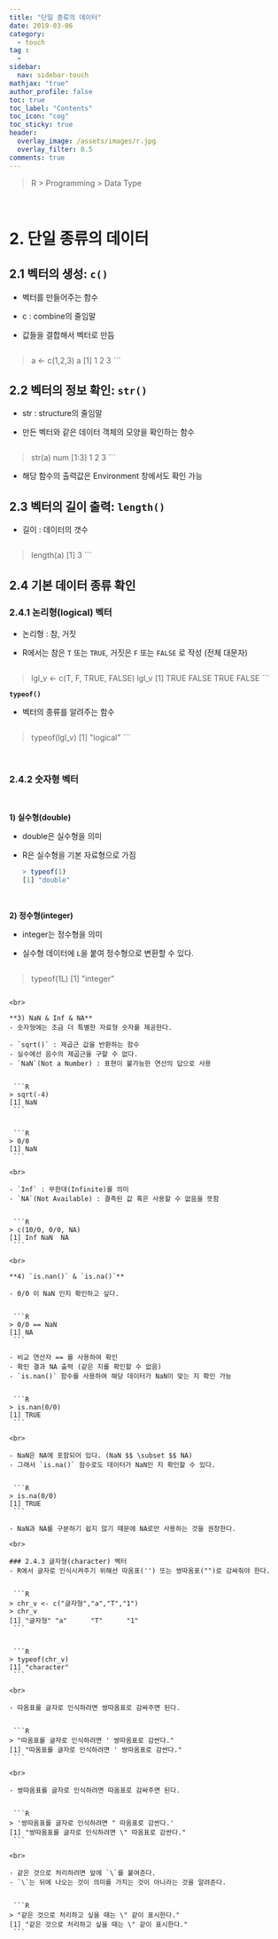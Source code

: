 ```yaml
---
title: "단일 종류의 데이터"
date: 2019-03-06
category:
  - touch
tag :
  -
sidebar:
  nav: sidebar-touch
mathjax: "true"
author_profile: false
toc: true
toc_label: "Contents"
toc_icon: "cog"
toc_sticky: true
header:
  overlay_image: /assets/images/r.jpg
  overlay_filter: 0.5
comments: true
---
```

> R > Programming > Data Type

<br>

# 2. 단일 종류의 데이터

## 2.1 벡터의 생성: **`c()`**

- 벡터를 만들어주는 함수
- c : combine의 줄임말
- 값들을 결합해서 벡터로 만듬

    ```R
> a <- c(1,2,3)
> a
[1] 1 2 3
    ```

## 2.2 벡터의 정보 확인: `str()`

- str : structure의 줄임말
- 만든 벡터와 같은 데이터 객체의 모양을 확인하는 함수

    ```R
> str(a)
 num [1:3] 1 2 3
    ```

- 해당 함수의 출력값은 Environment 창에서도 확인 가능

## 2.3 벡터의 길이 출력: `length()`
- 길이 : 데이터의 갯수

    ```R
> length(a)
[1] 3
    ```

## 2.4 기본 데이터 종류 확인

### 2.4.1 논리형(logical) 벡터

- 논리형 : 참, 거짓
- R에서는 참은 `T` 또는 `TRUE`, 거짓은 `F` 또는 `FALSE` 로 작성 (전체 대문자)

    ```R
> lgl_v <- c(T, F, TRUE, FALSE)
> lgl_v
[1]  TRUE FALSE  TRUE FALSE
    ```


**`typeof()`**
- 벡터의 종류를 알려주는 함수

    ```R
> typeof(lgl_v)
[1] "logical"
    ```

<br>

### 2.4.2 숫자형 벡터  

<br>

**1) 실수형(double)**  

- double은 실수형을 의미
- R은 실수형을 기본 자료형으로 가짐  


  ```R
  > typeof(1)
  [1] "double"
  ````

<br>

**2) 정수형(integer)**
- integer는 정수형을 의미
- 실수형 데이터에 `L`을 붙여 정수형으로 변환할 수 있다.  

  ```R
> typeof(1L)
[1] "integer"
   ```

<br>

**3) NaN & Inf & NA**
- 숫자형에는 조금 더 특별한 자료형 숫자를 제공한다.

- `sqrt()` : 제곱근 값을 반환하는 함수
- 실수에선 음수의 제곱근을 구할 수 없다.
- `NaN`(Not a Number) : 표현이 불가능한 연산의 답으로 사용    


    ```R
> sqrt(-4)
[1] NaN
    ```


    ```R
> 0/0
[1] NaN
    ```

<br>

- `Inf` : 무한대(Infinite)를 의미
- `NA`(Not Available) : 결측된 값 혹은 사용할 수 없음을 뜻함  


    ```R
> c(10/0, 0/0, NA)
[1] Inf NaN  NA
    ```

<br>

**4) `is.nan()` & `is.na()`**

- 0/0 이 NaN 인지 확인하고 싶다.  


    ```R
> 0/0 == NaN
[1] NA
    ```

- 비교 연산자 == 를 사용하여 확인
- 확인 결과 NA 출력 (같은 지를 확인할 수 없음)
- `is.nan()` 함수를 사용하여 해당 데이터가 NaN이 맞는 지 확인 가능  


    ```R
> is.nan(0/0)
[1] TRUE
    ```

<br>

- NaN은 NA에 포함되어 있다. (NaN $$ \subset $$ NA)
- 그래서 `is.na()` 함수로도 데이터가 NaN인 지 확인할 수 있다.  


    ```R
> is.na(0/0)
[1] TRUE
    ```

- NaN과 NA를 구분하기 쉽지 않기 때문에 NA로만 사용하는 것을 권장한다.

<br>

### 2.4.3 글자형(character) 벡터
- R에서 글자로 인식시켜주기 위해선 따옴표('') 또는 쌍따옴표("")로 감싸줘야 한다.  


    ```R
> chr_v <- c("글자형","a","T","1")
> chr_v
[1] "글자형" "a"      "T"      "1"   
    ```


    ```R
> typeof(chr_v)
[1] "character"
    ```

<br>

- 따옴표를 글자로 인식하려면 쌍따옴표로 감싸주면 된다.  


    ```R
> "따옴표를 글자로 인식하려면 ' 쌍따옴표로 감싼다."
[1] "따옴표를 글자로 인식하려면 ' 쌍따옴표로 감싼다."
    ```

<br>

- 쌍따옴표를 글자로 인식하려면 따옴표로 감싸주면 된다.  


    ```R
> '쌍따옴표를 글자로 인식하려면 " 따옴표로 감싼다.'
[1] "쌍따옴표를 글자로 인식하려면 \" 따옴표로 감싼다."
    ```

<br>

- 같은 것으로 처리하려면 앞에 `\`를 붙여준다.
- `\`는 뒤에 나오는 것이 의미를 가지는 것이 아니라는 것을 알려준다.  


    ```R
> "같은 것으로 처리하고 싶을 때는 \" 같이 표시한다."
[1] "같은 것으로 처리하고 싶을 때는 \" 같이 표시한다."
    ```
